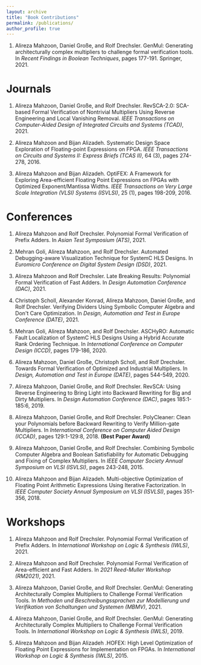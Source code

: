 ```yaml
---
layout: archive
title: "Book Contributions"
permalink: /publications/
author_profile: true
---
```


1. Alireza Mahzoon, Daniel Große, and Rolf Drechsler. GenMul: Generating architecturally complex multipliers to challenge formal verification tools. In *Recent Findings in Boolean Techniques*, pages 177-191. Springer, 2021.

Journals
====

1. Alireza Mahzoon, Daniel Große, and Rolf Drechsler. RevSCA-2.0: SCA-based Formal Verification of Nontrivial Multipliers Using Reverse Engineering and Local Vanishing Removal. *IEEE Transactions on Computer-Aided Design of Integrated Circuits and Systems (TCAD)*, 2021.

1. Alireza Mahzoon and Bijan Alizadeh. Systematic Design Space Exploration of Floating-point Expressions on FPGA. *IEEE Transactions on Circuits and Systems II: Express Briefs (TCAS II)*, 64 (3), pages 274-278, 2016.

1. Alireza Mahzoon and Bijan Alizadeh. OptiFEX: A Framework for Exploring Area-efficient Floating Point Expressions on FPGAs with Optimized Exponent/Mantissa Widths. *IEEE Transactions on Very Large Scale Integration (VLSI) Systems (ISVLSI)*, 25 (1), pages 198-209, 2016.

Conferences
====

1. Alireza Mahzoon and Rolf Drechsler. Polynomial Formal Verification of Prefix Adders. In *Asian Test Symposium (ATS)*, 2021.

1. Mehran Goli, Alireza Mahzoon, and Rolf Drechsler. Automated Debugging-aware Visualization Technique for SystemC HLS Designs. In *Euromicro Conference on Digital System Design (DSD)*, 2021.

1. Alireza Mahzoon and Rolf Drechsler. Late Breaking Results: Polynomial Formal Verification of Fast Adders. In *Design Automation Conference (DAC)*, 2021.

1. Christoph Scholl, Alexander Konrad, Alireza Mahzoon, Daniel Große, and Rolf Drechsler. Verifying Dividers Using Symbolic Computer Algebra and Don't Care Optimization. In *Design, Automation and Test in Europe Conference (DATE)*, 2021.

1. Mehran Goli, Alireza Mahzoon, and Rolf Drechsler. ASCHyRO: Automatic Fault Localization of SystemC HLS Designs Using a Hybrid Accurate Rank Ordering Technique. In *International Conference on Computer Design (ICCD)*, pages 179-186, 2020.

1. Alireza Mahzoon, Daniel Große, Christoph Scholl, and Rolf Drechsler. Towards Formal Verification of Optimized and Industrial Multipliers. In *Design, Automation and Test in Europe (DATE)*, pages 544-549, 2020.

1. Alireza Mahzoon, Daniel Große, and Rolf Drechsler. RevSCA: Using Reverse Engineering to Bring Light into Backward Rewriting for Big and Dirty Multipliers. In *Design Automation Conference (DAC)*, pages 185:1-185:6, 2019.

1. Alireza Mahzoon, Daniel Große, and Rolf Drechsler. PolyCleaner: Clean your Polynomials before Backward Rewriting to Verify Million-gate Multipliers. In *International Conference on Computer Aided Design (ICCAD)*, pages 129:1-129:8, 2018. **(Best Paper Award)**

1. Alireza Mahzoon, Daniel Große, and Rolf Drechsler. Combining Symbolic Computer Algebra and Boolean Satisfiability for Automatic Debugging and Fixing of Complex Multipliers. In *IEEE Computer Society Annual Symposium on VLSI (ISVLSI)*, pages 243-248, 2015.

1. Alireza Mahzoon and Bijan Alizadeh. Multi-objective Optimization of Floating Point Arithmetic Expressions Using Iterative Factorization. In *IEEE Computer Society Annual Symposium on VLSI (ISVLSI)*, pages 351-356, 2018.

Workshops
====

1. Alireza Mahzoon and Rolf Drechsler. Polynomial Formal Verification of Prefix Adders. In *International Workshop on Logic & Synthesis (IWLS)*, 2021.

1. Alireza Mahzoon and Rolf Drechsler. Polynomial Formal Verification of Area-efficient and Fast Adders. In *2021 Reed-Muller Workshop (RM2021)*, 2021.

1. Alireza Mahzoon, Daniel Große, and Rolf Drechsler. GenMul: Generating Architecturally Complex Multipliers to Challenge Formal Verification Tools. In *Methoden und Beschreibungssprachen zur Modellierung und Verifikation von Schaltungen und Systemen (MBMV)*, 2021.

1. Alireza Mahzoon, Daniel Große, and Rolf Drechsler. GenMul: Generating Architecturally Complex Multipliers to Challenge Formal Verification Tools. In *International Workshop on Logic & Synthesis (IWLS)*, 2019.

1. Alireza Mahzoon and Bijan Alizadeh .HOFEX: High Level Optimization of Floating Point Expressions for Implementation on FPGAs. In *International Workshop on Logic & Synthesis (IWLS)*, 2015.
